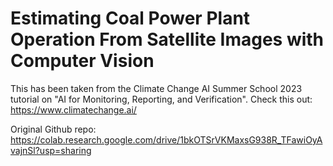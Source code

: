 # Estimating Coal Power Plant Operation From Satellite Images with Computer Vision
This has been taken from the Climate Change AI Summer School 2023 tutorial on "AI for Monitoring, Reporting, and Verification". Check this out: https://www.climatechange.ai/

Original Github repo: https://colab.research.google.com/drive/1bkOTSrVKMaxsG938R_TFawiOyAvajnSl?usp=sharing
